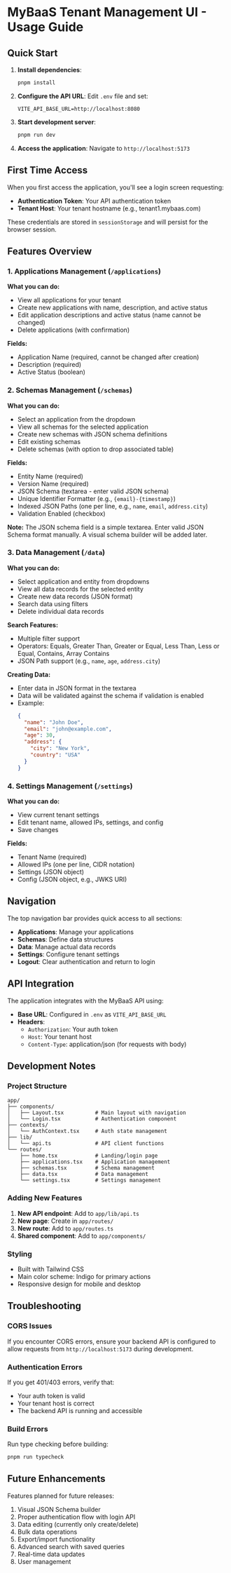 # MyBaaS Tenant Management UI - Usage Guide

## Quick Start

1. **Install dependencies**:
   ```bash
   pnpm install
   ```

2. **Configure the API URL**:
   Edit `.env` file and set:
   ```
   VITE_API_BASE_URL=http://localhost:8080
   ```

3. **Start development server**:
   ```bash
   pnpm run dev
   ```

4. **Access the application**:
   Navigate to `http://localhost:5173`

## First Time Access

When you first access the application, you'll see a login screen requesting:

- **Authentication Token**: Your API authentication token
- **Tenant Host**: Your tenant hostname (e.g., tenant1.mybaas.com)

These credentials are stored in `sessionStorage` and will persist for the browser session.

## Features Overview

### 1. Applications Management (`/applications`)

**What you can do:**
- View all applications for your tenant
- Create new applications with name, description, and active status
- Edit application descriptions and active status (name cannot be changed)
- Delete applications (with confirmation)

**Fields:**
- Application Name (required, cannot be changed after creation)
- Description (required)
- Active Status (boolean)

### 2. Schemas Management (`/schemas`)

**What you can do:**
- Select an application from the dropdown
- View all schemas for the selected application
- Create new schemas with JSON schema definitions
- Edit existing schemas
- Delete schemas (with option to drop associated table)

**Fields:**
- Entity Name (required)
- Version Name (required)
- JSON Schema (textarea - enter valid JSON schema)
- Unique Identifier Formatter (e.g., `{email}-{timestamp}`)
- Indexed JSON Paths (one per line, e.g., `name`, `email`, `address.city`)
- Validation Enabled (checkbox)

**Note:** The JSON schema field is a simple textarea. Enter valid JSON Schema format manually. A visual schema builder will be added later.

### 3. Data Management (`/data`)

**What you can do:**
- Select application and entity from dropdowns
- View all data records for the selected entity
- Create new data records (JSON format)
- Search data using filters
- Delete individual data records

**Search Features:**
- Multiple filter support
- Operators: Equals, Greater Than, Greater or Equal, Less Than, Less or Equal, Contains, Array Contains
- JSON Path support (e.g., `name`, `age`, `address.city`)

**Creating Data:**
- Enter data in JSON format in the textarea
- Data will be validated against the schema if validation is enabled
- Example:
  ```json
  {
    "name": "John Doe",
    "email": "john@example.com",
    "age": 30,
    "address": {
      "city": "New York",
      "country": "USA"
    }
  }
  ```

### 4. Settings Management (`/settings`)

**What you can do:**
- View current tenant settings
- Edit tenant name, allowed IPs, settings, and config
- Save changes

**Fields:**
- Tenant Name (required)
- Allowed IPs (one per line, CIDR notation)
- Settings (JSON object)
- Config (JSON object, e.g., JWKS URI)

## Navigation

The top navigation bar provides quick access to all sections:
- **Applications**: Manage your applications
- **Schemas**: Define data structures
- **Data**: Manage actual data records
- **Settings**: Configure tenant settings
- **Logout**: Clear authentication and return to login

## API Integration

The application integrates with the MyBaaS API using:
- **Base URL**: Configured in `.env` as `VITE_API_BASE_URL`
- **Headers**:
  - `Authorization`: Your auth token
  - `Host`: Your tenant host
  - `Content-Type`: application/json (for requests with body)

## Development Notes

### Project Structure

```
app/
├── components/
│   ├── Layout.tsx          # Main layout with navigation
│   └── Login.tsx           # Authentication component
├── contexts/
│   └── AuthContext.tsx     # Auth state management
├── lib/
│   └── api.ts              # API client functions
└── routes/
    ├── home.tsx            # Landing/login page
    ├── applications.tsx    # Application management
    ├── schemas.tsx         # Schema management
    ├── data.tsx            # Data management
    └── settings.tsx        # Settings management
```

### Adding New Features

1. **New API endpoint**: Add to `app/lib/api.ts`
2. **New page**: Create in `app/routes/`
3. **New route**: Add to `app/routes.ts`
4. **Shared component**: Add to `app/components/`

### Styling

- Built with Tailwind CSS
- Main color scheme: Indigo for primary actions
- Responsive design for mobile and desktop

## Troubleshooting

### CORS Issues
If you encounter CORS errors, ensure your backend API is configured to allow requests from `http://localhost:5173` during development.

### Authentication Errors
If you get 401/403 errors, verify that:
- Your auth token is valid
- Your tenant host is correct
- The backend API is running and accessible

### Build Errors
Run type checking before building:
```bash
pnpm run typecheck
```

## Future Enhancements

Features planned for future releases:
1. Visual JSON Schema builder
2. Proper authentication flow with login API
3. Data editing (currently only create/delete)
4. Bulk data operations
5. Export/import functionality
6. Advanced search with saved queries
7. Real-time data updates
8. User management
